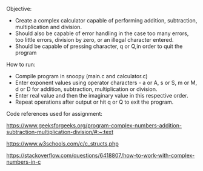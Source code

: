 Objective:
- Create a complex calculator capable of performing addition, subtraction, multiplication and division. 
- Should also be capable of error handling in the case too many errors, too little errors, division by zero, or an illegal character entered.
- Should be capable of pressing character, q or Q,in order to quit the program

How to run:
- Compile program in snoopy (main.c and calculator.c)
- Enter exponent values using operator characters - a or A, s or S, m or M, d or D for addition, subtraction, multiplication or division.
- Enter real value and then the imaginary value in this respective order.
- Repeat operations after output or hit q or Q to exit the program.

Code references used for assignment:

https://www.geeksforgeeks.org/program-complex-numbers-addition-subtraction-multiplication-division/#:~:text

https://www.w3schools.com/c/c_structs.php

https://stackoverflow.com/questions/6418807/how-to-work-with-complex-numbers-in-c
